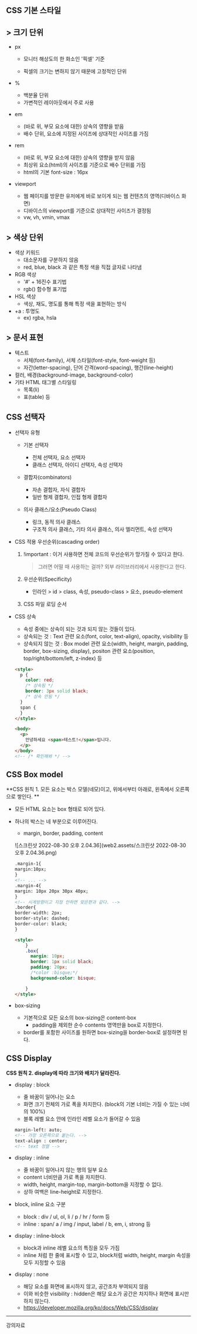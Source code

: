 ## CSS 기본 스타일

## > 크기 단위

- px

  - 모니터 해상도의 한 화소인 '픽셀' 기준

  - 픽셀의 크기는 변하지 않기 때문에 고정적인 단위

- %
  - 백분율 단위
  - 가변적인 레이아웃에서 주로 사용
- em
  - (바로 위, 부모 요소에 대한) 상속의 영향을 받음
  - 배수 단위, 요소에 지정된 사이즈에 상대적인 사이즈를 가짐
- rem
  - (바로 위, 부모 요소에 대한) 상속의 영향을 받지 않음
  - 최상위 요소(html)의 사이즈를 기준으로 배수 단위를 가짐
  - html의 기본 font-size : 16px

- viewport
  - 웹 페이지를 방문한 유저에게 바로 보이게 되는 웹 컨텐츠의 영역(디바이스 화면)
  - 디바이스의 viewport를 기준으로 상대적인 사이즈가 결정됨
  - vw, vh, vmin, vmax

## > 색상 단위

- 색상 키워드
  - 대소문자를 구분하지 않음
  - red, blue, black 과 같은 특정 색을 직접 글자로 나타냄
- RGB 색상
  - '#' + 16진수 표기법
  - rgb() 함수형 표기법
- HSL 색상
  - 색상, 채도, 명도를 통해 특정 색을 표현하는 방식
- +a : 투명도
  - ex) rgba, hsla

## > 문서 표현

- 텍스트
  - 서체(font-family), 서체 스타일(font-style, font-weight 등)
  - 자간(letter-spacing), 단어 간격(word-spacing), 행간(line-height)
- 컬러, 배경(background-image, background-color)
- 기타 HTML 태그별 스타일링
  - 목록(li)
  - 표(table) 등

## CSS 선택자

- 선택자 유형

  - 기본 선택자
    - 전체 선택자, 요소 선택자
    - 클래스 선택자, 아이디 선택자, 속성 선택자
  - 결합자(combinators)
    - 자손 결합자, 자식 결합자
    - 일반 형제 결합자, 인접 형제 결합자

  - 의사 클래스/요소(Pseudo Class)
    - 링크, 동적 의사 클래스
    - 구조적 의사 클래스, 기타 의사 클래스, 의사 엘리먼트, 속성 선택자

- CSS 적용 우선순위(cascading order)

  1. !important : 이거 사용하면 전체 코드의 우선순위가 망가질 수 있다고 한다. 

     > 그러면 어떨 때 사용하는 걸까? 외부 라이브러리에서 사용한다고 한다. 

  2. 우선순위(Specificity)

     - 인라인 > id > class, 속성, pseudo-class > 요소, pseudo-element

  3. CSS 파일 로딩 순서

- CSS 상속

  - 속성 중에는 상속이 되는 것과 되지 않는 것들이 있다.
  - 상속되는 것 : Text 관련 요소(font, color, text-align), opacity, visibility 등
  - 상속되지 않는 것 : Box model 관련 요소(width, height, margin, padding, border, box-sizing, display), positon 관련 요소(position, top/right/bottom/left, z-index) 등

  ```html
  <style>
    p {
      color: red;
      /* 상속됨 */
      border: 3px solid black;
      /* 상속 안됨 */
    }
    span {
    }
  </style>
  
  <body>
    <p>
      안녕하세요 <span>테스트!</span>입니다.
    </p>
  </body>
  <!-- /* 확인해봐 */ -->
  ```

## CSS Box model

**CSS 원칙 1. 모든 요소는 박스 모델(네모)이고, 위에서부터 아래로, 왼족에서 오른쪽으로 쌓인다. **

- 모든 HTML 요소는 box 형태로 되어 있다.

- 하나의 박스는 네 부분으로 이루어진다. 

  - margin, border, padding, content

  ![스크린샷 2022-08-30 오후 2.04.36](web2.assets/스크린샷 2022-08-30 오후 2.04.36.png)

  ```html
  .margin-1{
  margin:10px;
  }
  <!-- ... -->
  .margin-4{
  margin: 10px 20px 30px 40px;
  }
  <!-- 시계방향이고 지정 안하면 맞은편과 같다. -->
  .border{
  border-width: 2px;
  border-style: dashed;
  border-color: black;
  }
  ```

  ```html
  <style>
      }
      .box{
        margin: 10px;
        border: 1px solid black;
        padding: 20px;
        /*color :bisque;*/
        background-color: bisque;
  
      }
  </style>
  ```

- box-sizing

  - 기본적으로 모든 요소의 box-sizing은 content-box
    - padding을 제외한 순수 contents 영역만을 box로 지정한다. 
  - border를 포함한 사이즈를 원하면 box-sizing을 border-box로 설정하면 된다. 

## CSS Display

**CSS 원칙 2. display에 따라 크기와 배치가 달라진다.**

- display : block

  - 줄 바꿈이 일어나는 요소
  - 화면 크기 전체의 가로 폭을 차지한다. (block의 기본 너비는 가질 수 있는 너비의 100%)
  - 블록 레벨 요소 안에 인라인 레벨 요소가 들어갈 수 있음

  ```html
  margin-left: auto;
  <!-- 가장 오른쪽으로 붙는다. -->
  text-align : center;
  <!-- text 정렬 -->
  ```

  

- display : inline

  - 줄 바꿈이 일어나지 않는 행의 일부 요소
  - content 너비만큼 가로 폭을 차지한다. 
  - width, height, margin-top, margin-bottom을 지정할 수 없다.
  - 상하 여백은 line-height로 지정한다. 

- block, inline 요소 구분

  - block : div / ul, ol, li / p / hr / form 등
  - inline : span/ a / img / input, label / b, em, i, strong 등

- display : inline-block

  - block과 inline 레벨 요소의 특징을 모두 가짐
  - inline 처럼 한 줄에 표시할 수 있고, block처럼 width, height, margin 속성을 모두 지정할 수 있음

- display : none

  - 해당 요소를 화면에 표시하지 않고, 공간조차 부여되지 않음
  - 이와 비슷한 visibility : hidden은 해당 요소가 공간은 차지하나 화면에 표시만 하지 않는다. 
  - https://developer.mozilla.org/ko/docs/Web/CSS/display



---

강의자료
